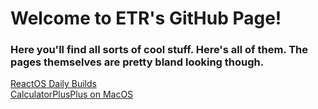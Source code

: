 <html>
  <body>
    <h1>Welcome to ETR's GitHub Page!</h1>
    <h3>Here you'll find all sorts of cool stuff. Here's all of them. The pages themselves are pretty bland looking though.</h3>
    <a href="easontekreviews2398.github.io/reactos-daily">ReactOS Daily Builds</a>
    <br>
    <a href="easontekreviews2398.github.io/calcplusplusmac">CalculatorPlusPlus on MacOS</a>
  </body>
</html>
